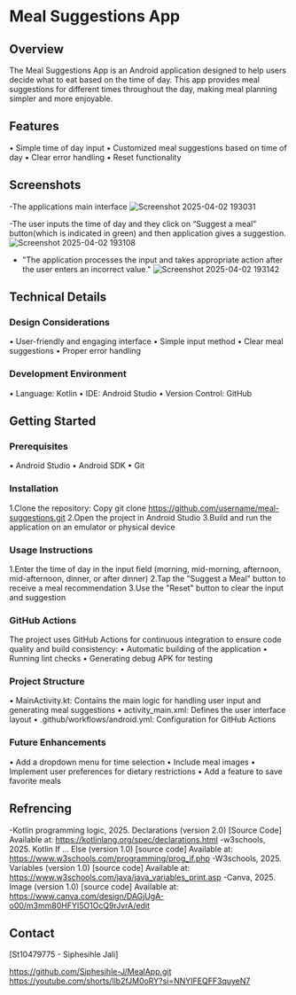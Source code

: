 # Meal Suggestions App

## Overview
  The Meal Suggestions App is an Android application designed to help users decide what to eat based on the time of day. This app provides meal suggestions for different times throughout the day, making meal planning simpler and more enjoyable.

## Features
  •	Simple time of day input
  •	Customized meal suggestions based on time of day
  •	Clear error handling
  •	Reset functionality
## Screenshots
   -The applications main interface
   ![Screenshot 2025-04-02 193031](https://github.com/user-attachments/assets/31846d89-114b-4a36-9d2b-e0a64c64ac5c)

   -The user inputs the time of day and they click on “Suggest a meal” button(which is indicated in green) and then application gives a suggestion.
   ![Screenshot 2025-04-02 193108](https://github.com/user-attachments/assets/8381d3a5-a669-4a2a-a292-a1aad6a57224)

   - "The application processes the input and takes appropriate action after the user enters an incorrect value."
   ![Screenshot 2025-04-02 193142](https://github.com/user-attachments/assets/1d9e6f63-469e-4785-bc8b-de9abf38e008)

## Technical Details
### Design Considerations
  •	User-friendly and engaging interface
  •	Simple input method
  •	Clear meal suggestions
  •	Proper error handling
### Development Environment
  •	Language: Kotlin
  •	IDE: Android Studio
  •	Version Control: GitHub
## Getting Started
### Prerequisites
  •	Android Studio
  •	Android SDK
  •	Git
### Installation
  1.Clone the repository: 
    Copy
    git clone https://github.com/username/meal-suggestions.git
  2.Open the project in Android Studio
  3.Build and run the application on an emulator or physical device
### Usage Instructions
  1.Enter the time of day in the input field (morning, mid-morning, afternoon, mid-afternoon, dinner, or after dinner)
  2.Tap the "Suggest a Meal" button to receive a meal recommendation
  3.Use the "Reset" button to clear the input and suggestion
### GitHub Actions
  The project uses GitHub Actions for continuous integration to ensure code quality and build consistency:
  •	Automatic building of the application
  •	Running lint checks
  •	Generating debug APK for testing
### Project Structure
  •	MainActivity.kt: Contains the main logic for handling user input and generating meal suggestions
  •	activity_main.xml: Defines the user interface layout
  •	.github/workflows/android.yml: Configuration for GitHub Actions
### Future Enhancements
  •	Add a dropdown menu for time selection
  •	Include meal images
  •	Implement user preferences for dietary restrictions
  •	Add a feature to save favorite meals
## Refrencing 
 -Kotlin programming logic, 2025. Declarations (version 2.0) [Source Code]
  Available at: https://kotlinlang.org/spec/declarations.html
 -w3schools, 2025. Kotlin If ... Else (version 1.0) [source code]
  Available at: https://www.w3schools.com/programming/prog_if.php
 -W3schools, 2025. Variables (version 1.0) [source code]
  Available at: https://www.w3schools.com/java/java_variables_print.asp
 -Canva, 2025. Image (version 1.0) [source code]
  Available at: https://www.canva.com/design/DAGjUgA-o00/m3mm80HFYI5O1OcQ9rJvrA/edit
## Contact
[St10479775 - Siphesihle Jali]

https://github.com/Siphesihle-J/MealApp.git
https://youtube.com/shorts/llb2fJM0oRY?si=NNYIFEQFF3quyeN7
